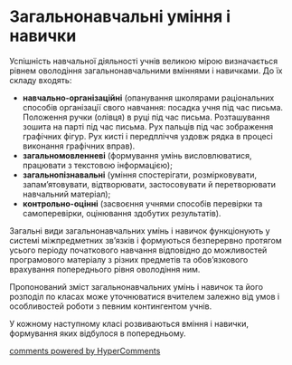<div id="hypercomments_widget" class="js-hypercomments-widget invisible"></div>

# Загальнонавчальні уміння і навички

Успішність навчальної діяльності учнів великою мірою визначається рівнем оволодіння загальнонавчальними вміннями і навичками. До їх складу входять: 
* **навчально-організаційні** (опанування школярами раціональних способів організації свого навчання: посадка учня під час письма. Положення ручки (олівця) в руці під час письма. Розташування зошита на парті під час письма. Рух пальців під час зображення графічних фігур. Рух кисті і передпліччя уздовж рядка в процесі виконання графічних вправ).
* **загальномовленневі** (формування умінь висловлюватися, працювати з текстовою інформацією);
* **загальнопізнавальні** (уміння спостерігати, розмірковувати, запам’ятовувати, відтворювати, застосовувати й перетворювати навчальний матеріал);
* **контрольно-оцінні** (засвоєння учнями способів перевірки та самоперевірки, оцінювання здобутих результатів).

Загальні види загальнонавчальних умінь і навичок функціонують у системі міжпредметних зв’язків і формуються безперервно протягом усього періоду початкового навчання відповідно до можливостей програмового матеріалу з різних предметів та обов’язкового врахування попереднього рівня оволодіння ним. 

Пропонований зміст загальнонавчальних умінь і навичок та його розподіл по класах може уточнюватися вчителем залежно від умов і особливостей роботи з певним контингентом учнів.

У кожному наступному класі розвиваються вміння і навички, формування яких відбулося в попередньому.

<div class="js-hypercomments-container">
<a href="http://hypercomments.com" class="hc-link" title="comments widget">comments powered by HyperComments</a>
</div>
